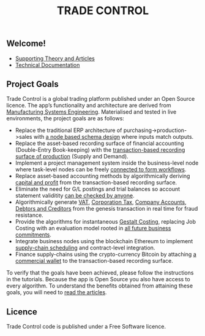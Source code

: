 ﻿---
layout: home
title: TRADE CONTROL
permalink: /
---
## Welcome!

- [Supporting Theory and Articles](./articles/tc_intro)
- [Technical Documentation](./tutorials/tc_overview)

## Project Goals

Trade Control is a global trading platform published under an Open Source licence. The app’s functionality and architecture are derived from [Manufacturing Systems Engineering](./articles/tc_production). Materialised and tested in live environments, the project goals are as follows:

- Replace the traditional ERP architecture of purchasing->production->sales with [a node based schema design](./tutorials/cash-codes#cash-polarity) where inputs match outputs.
- Replace the asset-based recording surface of financial accounting (Double-Entry Book-keeping) with the [transaction-based recording surface of production](./tutorials/cash-book-web#organisation-enquiry) (Supply and Demand).
- Implement a project management system inside the business-level node where task-level nodes can be freely [connected to form workflows](./tutorials/manufacturing#project-schedule).
- Replace asset-based accounting methods by algorithmically deriving [capital and profit](./tutorials/balance-sheet-web#basic-accounts) from the transaction-based recording surface.
- Eliminate the need for G/L postings and trial balances so account statement validitity [can be checked by anyone](./tutorials/cash-book-web#error-checking).
- Algorithmically generate [VAT](./tutorials/balance-sheet-web#vat), [Corporation Tax](./tutorials/balance-sheet-web#company-tax), [Company Accounts](./tutorials/cash-book-web#finalised-accounts), [Debtors and Creditors](./tutorials/cash-book-web#paying-invoices) from the genesis transaction in real time for fraud resistance.
- Provide the algorithms for instantaneous [Gestalt Costing](./tutorials/manufacturing#job-costing), replacing Job Costing with an evaluation model rooted in [all future business commitments](./tutorials/manufacturing#company-statement).
- Integrate business nodes using the blockchain Ethereum to implement [supply-chain scheduling](./tutorials/network_overview) and contract-level integration.
- Finance supply-chains using the crypto-currency Bitcoin by attaching [a commercial wallet](./tutorials/bitcoin_overview) to the transaction-based recording surface.

To verify that the goals have been achieved, please follow the instructions in the tutorials. Because the app is Open Source you also have access to every algorithm. To understand the benefits obtained from attaining these goals, you will need to [read the articles](./articles/tc_intro).

## Licence

Trade Control code is published under a Free Software licence.